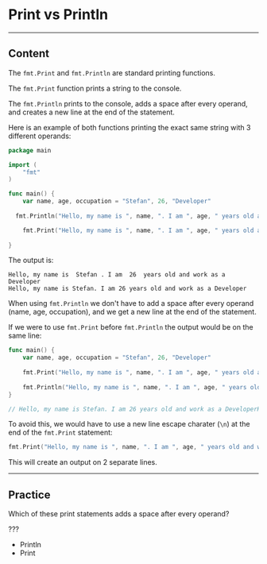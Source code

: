 ﻿---
author: Stefan-Stojanovic

type: normal

category: how to

---

# Print vs Println

---
## Content

The `fmt.Print` and `fmt.Println` are standard printing functions.

The `fmt.Print` function prints a string to the console.

The `fmt.Println` prints to the console, adds a space after every operand, and creates a new line at the end of the statement.

Here is an example of both functions printing the exact same string with 3 different operands:

```go
package main

import (
	"fmt"
)

func main() {
	var name, age, occupation = "Stefan", 26, "Developer"
  
  fmt.Println("Hello, my name is ", name, ". I am ", age, " years old and work as a ", occupation)

	fmt.Print("Hello, my name is ", name, ". I am ", age, " years old and work as a ", occupation)
	
}
```

The output is:

```plain-text
Hello, my name is  Stefan . I am  26  years old and work as a  Developer
Hello, my name is Stefan. I am 26 years old and work as a Developer
```

When using `fmt.Println` we don't have to add a space after every operand (name, age, occupation), and we get a new line at the end of the statement.

If we were to use `fmt.Print` before `fmt.Println` the output would be on the same line:

```go
func main() {
	var name, age, occupation = "Stefan", 26, "Developer"
	
	fmt.Print("Hello, my name is ", name, ". I am ", age, " years old and work as a ", occupation)
	
	fmt.Println("Hello, my name is ", name, ". I am ", age, " years old and work as a ", occupation)
}

// Hello, my name is Stefan. I am 26 years old and work as a DeveloperHello, my name is  Stefan . I am  26  years old and work as a  Developer 
```

To avoid this, we would have to use a new line escape charater (`\n`) at the end of the `fmt.Print` statement:

```go
fmt.Print("Hello, my name is ", name, ". I am ", age, " years old and work as a ", occupation,"\n")
```

This will create an output on 2 separate lines.


---
## Practice

Which of these print statements adds a space after every operand?

???

- Println
- Print
